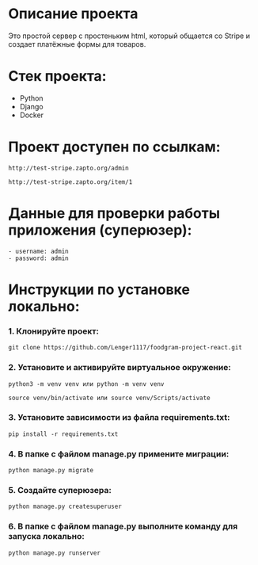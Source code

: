 # Опиcание проекта
Это простой сервер с простеньким html, который общается со Stripe и создает платёжные формы для товаров.

# Стек проекта:
- Python
- Django
- Docker

# Проект доступен по ссылкам:
```
http://test-stripe.zapto.org/admin
```
```
http://test-stripe.zapto.org/item/1
```


# Данные для проверки работы приложения (суперюзер):
```
- username: admin
- password: admin
```




# Инструкции по установке локально:
### 1. Клонируйте проект:
```
git clone https://github.com/Lenger1117/foodgram-project-react.git
```
### 2. Установите и активируйте виртуальное окружение:
```
python3 -m venv venv или python -m venv venv
```
```
source venv/bin/activate или source venv/Scripts/activate
```
### 3. Установите зависимости из файла requirements.txt:
```
pip install -r requirements.txt
```
### 4. В папке с файлом manage.py примените миграции:
```
python manage.py migrate
```
### 5. Создайте суперюзера:
```
python manage.py createsuperuser
```
### 6. В папке с файлом manage.py выполните команду для запуска локально:
```
python manage.py runserver
```


